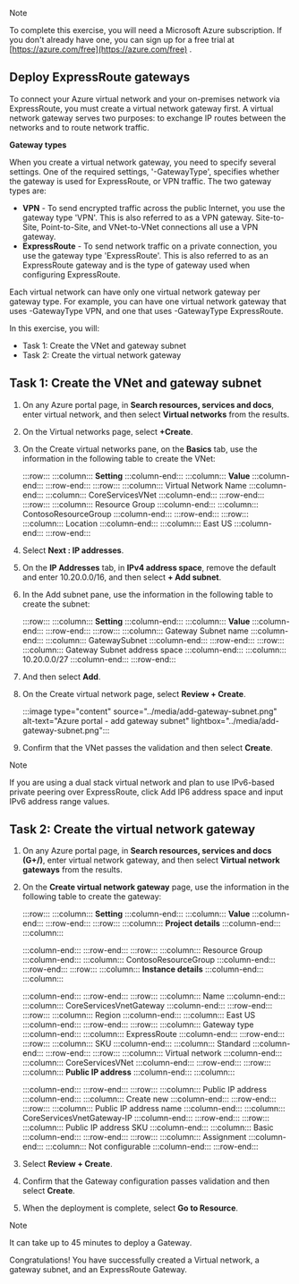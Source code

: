 > [!NOTE]
> To complete this exercise, you will need a Microsoft Azure subscription. If you don't already have one, you can sign up for a free trial at [https://azure.com/free](https://azure.com/free) .

## Deploy ExpressRoute gateways

To connect your Azure virtual network and your on-premises network via ExpressRoute, you must create a virtual network gateway first. A virtual network gateway serves two purposes: to exchange IP routes between the networks and to route network traffic.

**Gateway types**

When you create a virtual network gateway, you need to specify several settings. One of the required settings, '-GatewayType', specifies whether the gateway is used for ExpressRoute, or VPN traffic. The two gateway types are:

 -  **VPN** \- To send encrypted traffic across the public Internet, you use the gateway type 'VPN'. This is also referred to as a VPN gateway. Site-to-Site, Point-to-Site, and VNet-to-VNet connections all use a VPN gateway.
 -  **ExpressRoute** \- To send network traffic on a private connection, you use the gateway type 'ExpressRoute'. This is also referred to as an ExpressRoute gateway and is the type of gateway used when configuring ExpressRoute.

Each virtual network can have only one virtual network gateway per gateway type. For example, you can have one virtual network gateway that uses -GatewayType VPN, and one that uses -GatewayType ExpressRoute.

In this exercise, you will:

 -  Task 1: Create the VNet and gateway subnet
 -  Task 2: Create the virtual network gateway

## Task 1: Create the VNet and gateway subnet

1.  On any Azure portal page, in **Search resources, services and docs**, enter virtual network, and then select **Virtual networks** from the results.
2.  On the Virtual networks page, select **+Create**.
3.  On the Create virtual networks pane, on the **Basics** tab, use the information in the following table to create the VNet:
    
    :::row:::
      :::column:::
        **Setting**
      :::column-end:::
      :::column:::
        **Value**
      :::column-end:::
    :::row-end:::
    :::row:::
      :::column:::
        Virtual Network Name
      :::column-end:::
      :::column:::
        CoreServicesVNet
      :::column-end:::
    :::row-end:::
    :::row:::
      :::column:::
        Resource Group
      :::column-end:::
      :::column:::
        ContosoResourceGroup
      :::column-end:::
    :::row-end:::
    :::row:::
      :::column:::
        Location
      :::column-end:::
      :::column:::
        East US
      :::column-end:::
    :::row-end:::
    
4.  Select **Next : IP addresses**.
5.  On the **IP Addresses** tab, in **IPv4 address space**, remove the default and enter 10.20.0.0/16, and then select **+ Add subnet**.
6.  In the Add subnet pane, use the information in the following table to create the subnet:
    
    :::row:::
      :::column:::
        **Setting**
      :::column-end:::
      :::column:::
        **Value**
      :::column-end:::
    :::row-end:::
    :::row:::
      :::column:::
        Gateway Subnet name
      :::column-end:::
      :::column:::
        GatewaySubnet
      :::column-end:::
    :::row-end:::
    :::row:::
      :::column:::
        Gateway Subnet address space
      :::column-end:::
      :::column:::
        10.20.0.0/27
      :::column-end:::
    :::row-end:::
    
7.  And then select **Add**.
8.  On the Create virtual network page, select **Review + Create**.
    
    :::image type="content" source="../media/add-gateway-subnet.png" alt-text="Azure portal - add gateway subnet" lightbox="../media/add-gateway-subnet.png":::
    
9.  Confirm that the VNet passes the validation and then select **Create**.

> [!NOTE]
> If you are using a dual stack virtual network and plan to use IPv6-based private peering over ExpressRoute, click Add IP6 address space and input IPv6 address range values.

## Task 2: Create the virtual network gateway

1.  On any Azure portal page, in **Search resources, services and docs (G+/)**, enter virtual network gateway, and then select **Virtual network gateways** from the results.
2.  On the **Create virtual network gateway** page, use the information in the following table to create the gateway:
    
    :::row:::
      :::column:::
        **Setting**
      :::column-end:::
      :::column:::
        **Value**
      :::column-end:::
    :::row-end:::
    :::row:::
      :::column:::
        **Project details**
      :::column-end:::
      :::column:::
        
      :::column-end:::
    :::row-end:::
    :::row:::
      :::column:::
        Resource Group
      :::column-end:::
      :::column:::
        ContosoResourceGroup
      :::column-end:::
    :::row-end:::
    :::row:::
      :::column:::
        **Instance details**
      :::column-end:::
      :::column:::
        
      :::column-end:::
    :::row-end:::
    :::row:::
      :::column:::
        Name
      :::column-end:::
      :::column:::
        CoreServicesVnetGateway
      :::column-end:::
    :::row-end:::
    :::row:::
      :::column:::
        Region
      :::column-end:::
      :::column:::
        East US
      :::column-end:::
    :::row-end:::
    :::row:::
      :::column:::
        Gateway type
      :::column-end:::
      :::column:::
        ExpressRoute
      :::column-end:::
    :::row-end:::
    :::row:::
      :::column:::
        SKU
      :::column-end:::
      :::column:::
        Standard
      :::column-end:::
    :::row-end:::
    :::row:::
      :::column:::
        Virtual network
      :::column-end:::
      :::column:::
        CoreServicesVNet
      :::column-end:::
    :::row-end:::
    :::row:::
      :::column:::
        **Public IP address**
      :::column-end:::
      :::column:::
        
      :::column-end:::
    :::row-end:::
    :::row:::
      :::column:::
        Public IP address
      :::column-end:::
      :::column:::
        Create new
      :::column-end:::
    :::row-end:::
    :::row:::
      :::column:::
        Public IP address name
      :::column-end:::
      :::column:::
        CoreServicesVnetGateway-IP
      :::column-end:::
    :::row-end:::
    :::row:::
      :::column:::
        Public IP address SKU
      :::column-end:::
      :::column:::
        Basic
      :::column-end:::
    :::row-end:::
    :::row:::
      :::column:::
        Assignment
      :::column-end:::
      :::column:::
        Not configurable
      :::column-end:::
    :::row-end:::
    
3.  Select **Review + Create**.
4.  Confirm that the Gateway configuration passes validation and then select **Create**.
5.  When the deployment is complete, select **Go to Resource**.

> [!NOTE]
> It can take up to 45 minutes to deploy a Gateway.

Congratulations! You have successfully created a Virtual network, a gateway subnet, and an ExpressRoute Gateway.
